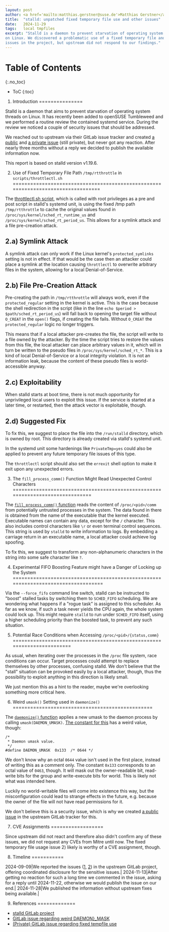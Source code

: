 ```yaml
---
layout: post
author: <a href='mailto:matthias.gerstner@suse.de'>Matthias Gerstner</a>
title:  "stalld: unpatched fixed temporary file use and other issues"
date:   2024-11-29
tags:   local tmpfiles
excerpt: "Stalld is a daemon to prevent starvation of operating system threads
on Linux. We discovered a problematic use of a fixed temporary file and other
issues in the project, but upstream did not respond to our findings."
---
```


Table of Contents
================
{:.no_toc}

* ToC
{:toc}

1) Introduction
===============

Stalld is a daemon that aims to prevent starvation of operating system threads
on Linux. It has recently been added to openSUSE Tumbleweed and we performed a
routine review the contained systemd service. During the review we noticed a
couple of security issues that should be addressed.

We reached out to upstream via their GitLab issue tracker and created [a
public][daemon-mask-issue] and [a private issue][tempfile-issue] (still
private), but never got any reaction. After nearly three months without a
reply we decided to publish the available information now.

This report is based on stalld version v1.19.6.

2) Use of Fixed Temporary File Path `/tmp/rtthrottle` in `scripts/throttlectl.sh`
=================================================================================

The [throttlectl.sh script][code-throttlectl], which is called with root
privileges as a pre and post script in stalld's systemd unit, is using the
fixed /tmp path `/tmp/rtthrottle` to cache the original values found in
`/proc/sys/kernel/sched_rt_runtime_us` and
`/proc/sys/kernel/sched_rt_period_us`. This allows for a symlink attack and
a file pre-creation attack.

2.a) Symlink Attack
-------------------

A symlink attack can only work if the Linux kernel's `protected_symlinks`
setting is not in effect. If that would be the case then an attacker could
place a symlink at the location causing `throttlectl` to overwrite arbitrary
files in the system, allowing for a local Denial-of-Service.

2.b) File Pre-Creation Attack
----------------------------

Pre-creating the path in `/tmp/rtthrottle` will always work, even if the
`protected_regular` setting in the kernel is active. This is the case because
the shell redirection in the script (like in the line `echo $period >
$path/sched_rt_period_us`) will fall back to opening the target file without
`O_CREAT` in the `open()` flags, if creating the file fails. Without `O_CREAT`
the `protected_regular` logic no longer triggers.

This means that if a local attacker pre-creates the file, the script will write
to a file owned by the attacker. By the time the script tries to restore the
values from this file, the local attacker can place arbitrary values in it,
which will in turn be written to the pseudo files in
`/proc/sys/kernel/sched_rt_*`. This is a kind of local Denial-of-Service or a
local integrity violation. It is not an information leak, because the content
of these pseudo files is world-accessible anyway.

2.c) Exploitability
------------------

When stalld starts at boot time, there is not much opportunity for
unprivileged local users to exploit this issue. If the service is started at a
later time, or restarted, then the attack vector is exploitable, though.

2.d) Suggested Fix
-----------------

To fix this, we suggest to place the file into the `/run/stalld` directory,
which is owned by root. This directory is already created via stalld's systemd
unit.

In the systemd unit some hardenings like `PrivateTmp=yes` could also be
applied to prevent any future temporary file issues of this type.

The `throttlectl` script should also set the `errexit` shell option to make it
exit upon any unexpected errors.

3) The `fill_process_comm()` Function Might Read Unexpected Control Characters
==============================================================================

The [`fill_process_comm()` function][code-fill-process-comm] reads the content
of `/proc/<pid>/comm` from potentially untrusted processes in the system. The
data found in there is obtained from the name of the executable that the
kernel executed. Executable names can contain any data, except for the `/`
character. This also includes control characters like `\r` or even terminal
control sequences. This string is used by `stalld` to write information to
logs. By embedding a carriage return in an executable name, a local attacker
could achieve log spoofing.

To fix this, we suggest to transform any non-alphanumeric characters in the
string into some safe character like `?`.

4) Experimental FIFO Boosting Feature might have a Danger of Locking up the System
==================================================================================

Via the `--force_fifo` command line switch, stalld can be instructed to
"boost" stalled tasks by switching them to `SCHED_FIFO` scheduling. We are
wondering what happens if a "rogue task" is assigned to this scheduler. As far
as we know, if such a task never yields the CPU again, the whole system could
lock up. This might require `stalld` to run under `SCHED_FIFO` itself,
using a higher scheduling priority than the boosted task, to prevent any such
situation.

5) Potential Race Conditions when Accessing `/proc/<pid>/{status,comm}`
=======================================================================

As usual, when iterating over the processes in the `/proc` file system, race
conditions can occur. Target processes could attempt to replace themselves by
other processes, confusing stalld. We don't believe that the "stall" situation
can be provoked easily by a local attacker, though, thus the possibility to
exploit anything in this direction is likely small.

We just mention this as a hint to the reader, maybe we're overlooking something
more critical here.

6) Weird `umask()` Setting used in `daemonize()`
================================================

The [`daemonize()` function][code-daemonize] applies a new umask to the daemon
process by calling `umask(DAEMON_UMASK)`. [The constant for this][code-umask]
has a weird value, though:

```
/*
 * Daemon umask value.
 */
#define DAEMON_UMASK  0x133  /* 0644 */
```

We don't know why an octal `0644` value isn't used in the first place, instead
of writing this as a comment only. The constant `0x133` corresponds to an
octal value of `0463`, though. It will mask out the owner-readable bit,
read-write bits for the group and write-execute bits for world. This is likely
not what was intended here.

Luckily no world-writable files will come into existence this way, but the
misconfiguration could lead to strange effects in the future, e.g. because the
owner of the file will not have read permissions for it.

We don't believe this is a security issue, which is why we created [a public
issue][daemon-mask-issue] in the upstream GitLab tracker for this.

7) CVE Assignments
==================

Since upstream did not react and therefore also didn't confirm any of these
issues, we did not request any CVEs from Mitre until now. The fixed temporary
file usage issue 2) likely is worthy of a CVE assignment, though.

8) Timeline
===========

2024-09-09|We reported the issues ([1][daemon-mask-issue], [2][tempfile-issue]) in the upstream GitLab project, offering coordinated disclosure for the sensitive issues.|
2024-11-13|After getting no reaction for such a long time we commented in the issue, asking for a reply until 2024-11-22, otherwise we would publish the issue on our end.|
2024-11-28|We published the information without upstream fixes being available.|

9) References
=============

- [stalld GitLab project][stalld-gitlab]
- [GitLab issue regarding weird DAEMON}\_MASK][daemon-mask-issue]
- [(Private) GitLab issue regarding fixed tempfile use][tempfile-issue]

[stalld-gitlab]: https://gitlab.com/rt-linux-tools/stalld
[daemon-mask-issue]: https://gitlab.com/rt-linux-tools/stalld/-/issues/26
[tempfile-issue]: https://gitlab.com/rt-linux-tools/stalld/-/issues/25
[code-throttlectl]: https://gitlab.com/rt-linux-tools/stalld/-/blob/v1.19.6/scripts/throttlectl.sh#L13
[code-fill-process-comm]: https://gitlab.com/rt-linux-tools/stalld/-/blob/v1.19.6/src/utils.c?ref_type=tags#L54
[code-daemonize]: https://gitlab.com/rt-linux-tools/stalld/-/blob/v1.19.6/src/utils.c?ref_type=tags#L355
[code-umask]: https://gitlab.com/rt-linux-tools/stalld/-/blob/v1.19.6/src/stalld.h?ref_type=tags#L49

